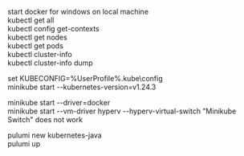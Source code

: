 start docker for windows on local machine  
kubectl get all  
kubectl config get-contexts  
kubectl get nodes  
kubectl get pods  
kubectl cluster-info  
kubectl cluster-info dump  

set KUBECONFIG=%UserProfile%\.kube\config  
minikube start --kubernetes-version=v1.24.3  
  
minikube start --driver=docker  
minikube start --vm-driver hyperv --hyperv-virtual-switch "Minikube Switch" does not work  


pulumi new kubernetes-java  
pulumi up  

